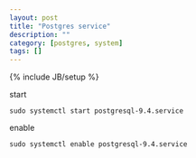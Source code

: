 ```yaml
---
layout: post
title: "Postgres service"
description: ""
category: [postgres, system]
tags: []
---
```

{% include JB/setup %}

start

    sudo systemctl start postgresql-9.4.service

enable

    sudo systemctl enable postgresql-9.4.service
